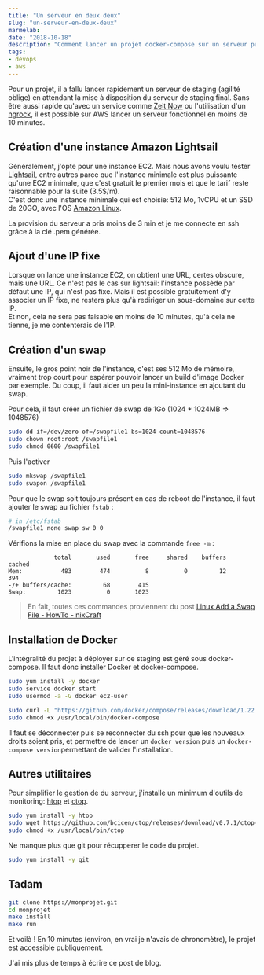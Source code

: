 ```yaml
---
title: "Un serveur en deux deux"
slug: "un-serveur-en-deux-deux"
marmelab:
date: "2018-10-18"
description: "Comment lancer un projet docker-compose sur un serveur publique en moins de 10 minutes"
tags:
- devops
- aws
---
```


Pour un projet, il a fallu lancer rapidement un serveur de staging (agilité oblige) en attendant la mise à disposition du serveur de staging final. Sans être aussi rapide qu'avec un service comme [Zeit Now](https://zeit.co/now) ou l'utilisation d'un [ngrock](https://ngrok.com/), il est possible sur AWS lancer un serveur fonctionnel en moins de 10 minutes.

## Création d'une instance Amazon Lightsail

Généralement, j'opte pour une instance EC2. Mais nous avons voulu tester [Lightsail](https://lightsail.aws.amazon.com), entre autres parce que l'instance minimale est plus puissante qu'une EC2 minimale, que c'est gratuit le premier mois et que le tarif reste raisonnable pour la suite (3.5$/m).    
C'est donc une instance minimale qui est choisie: 512 Mo, 1vCPU et un SSD de 20GO, avec l'OS [Amazon Linux](https://aws.amazon.com/fr/amazon-linux-ami/).

La provision du serveur a pris moins de 3 min et je me connecte en ssh grâce à la clé .pem générée.

## Ajout d'une IP fixe

Lorsque on lance une instance EC2, on obtient une URL, certes obscure, mais une URL. Ce n'est pas le cas sur lightsail: l'instance possède par défaut une IP, qui n'est pas fixe. Mais il est possible gratuitement d'y associer un IP fixe, ne restera plus qu'à rediriger un sous-domaine sur cette IP.    
Et non, cela ne sera pas faisable en moins de 10 minutes, qu'à cela ne tienne, je me contenterais de l'IP.

## Création d'un swap

Ensuite, le gros point noir de l'instance, c'est ses 512 Mo de mémoire, vraiment trop court pour espérer pouvoir lancer un build d'image Docker par exemple. Du coup, il faut aider un peu la mini-instance en ajoutant du swap.

Pour cela, il faut créer un fichier de swap de 1Go (1024 * 1024MB => 1048576)

```bash
sudo dd if=/dev/zero of=/swapfile1 bs=1024 count=1048576
sudo chown root:root /swapfile1
sudo chmod 0600 /swapfile1
```

Puis l'activer

```bash
sudo mkswap /swapfile1
sudo swapon /swapfile1
```

Pour que le swap soit toujours présent en cas de reboot de l'instance, il faut ajouter le swap au fichier `fstab` :

```bash
# in /etc/fstab
/swapfile1 none swap sw 0 0
```

Vérifions la mise en place du swap avec la commande `free -m` :

```
             total       used       free     shared    buffers     cached
Mem:           483        474          8          0         12        394
-/+ buffers/cache:         68        415
Swap:         1023          0       1023
```

 > En fait, toutes ces commandes proviennent du post [Linux Add a Swap File - HowTo - nixCraft](https://www.cyberciti.biz/faq/linux-add-a-swap-file-howto/)

## Installation de Docker

L'intégralité du projet à déployer sur ce staging est géré sous docker-compose. Il faut donc installer Docker et docker-compose.

```bash
sudo yum install -y docker
sudo service docker start
sudo usermod -a -G docker ec2-user

sudo curl -L "https://github.com/docker/compose/releases/download/1.22.0/docker-compose-$(uname -s)-$(uname -m)" -o /usr/local/bin/docker-compose
sudo chmod +x /usr/local/bin/docker-compose
```

Il faut se déconnecter puis se reconnecter du ssh pour que les nouveaux droits soient pris, et permettre de lancer un `docker version` puis un `docker-compose version`permettant de valider l'installation.

## Autres utilitaires

Pour simplifier le gestion de du serveur, j'installe un minimum d'outils de monitoring: [htop](https://hisham.hm/htop/) et [ctop](https://github.com/bcicen/ctop).

```bash
sudo yum install -y htop
sudo wget https://github.com/bcicen/ctop/releases/download/v0.7.1/ctop-0.7.1-linux-amd64 -O /usr/local/bin/ctop
sudo chmod +x /usr/local/bin/ctop
```

Ne manque plus que git pour récupperer le code du projet.

```bash
sudo yum install -y git 
```

## Tadam

```bash
git clone https://monprojet.git
cd monprojet
make install
make run
```

Et voilà ! En 10 minutes (environ, en vrai je n'avais de chronomètre), le projet est accessible publiquement.

J'ai mis plus de temps à écrire ce post de blog.
